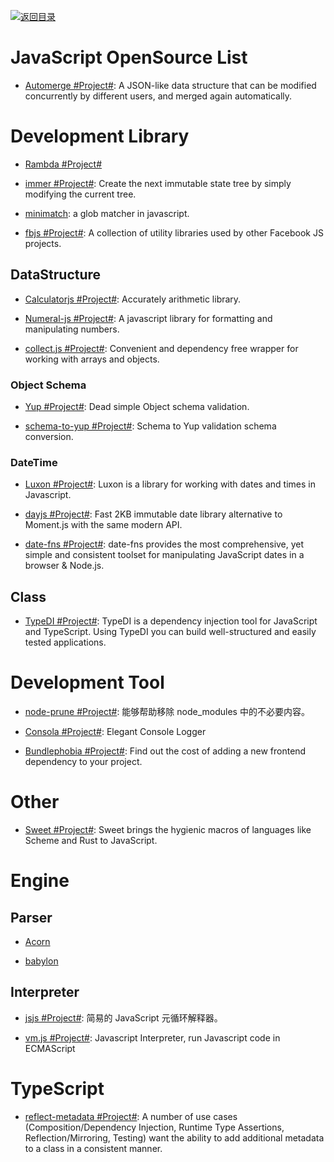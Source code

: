 [![返回目录](https://user-images.githubusercontent.com/5803001/38079637-ff0abcf0-3371-11e8-9b76-ad651620afc7.jpg)](https://github.com/wx-chevalier/Awesome-Lists)

# JavaScript OpenSource List

- [Automerge #Project#](https://github.com/automerge/automerge): A JSON-like data structure that can be modified concurrently by different users, and merged again automatically.

# Development Library

- [Rambda #Project#](http://ramdajs.com/0.22.1/index.html)

- [immer #Project#](https://github.com/mweststrate/immer): Create the next immutable state tree by simply modifying the current tree.

* [minimatch](https://github.com/isaacs/minimatch): a glob matcher in javascript.

* [fbjs #Project#](https://github.com/facebook/fbjs): A collection of utility libraries used by other Facebook JS projects.

## DataStructure

- [Calculatorjs #Project#](https://github.com/fzred/calculatorjs): Accurately arithmetic library.

* [Numeral-js #Project#](https://github.com/adamwdraper/Numeral-js): A javascript library for formatting and manipulating numbers.

- [collect.js #Project#](https://github.com/ecrmnn/collect.js): Convenient and dependency free wrapper for working with arrays and objects.

### Object Schema

- [Yup #Project#](https://github.com/jquense/yup): Dead simple Object schema validation.

- [schema-to-yup #Project#](https://github.com/kristianmandrup/schema-to-yup): Schema to Yup validation schema conversion.

### DateTime

- [Luxon #Project#](https://github.com/moment/luxon): Luxon is a library for working with dates and times in Javascript.

- [dayjs #Project#](https://github.com/xx45/dayjs): Fast 2KB immutable date library alternative to Moment.js with the same modern API.

- [date-fns #Project#](https://date-fns.org/): date-fns provides the most comprehensive, yet simple and consistent toolset for manipulating JavaScript dates in a browser & Node.js.

## Class

- [TypeDI #Project#](https://github.com/typestack/typedi): TypeDI is a dependency injection tool for JavaScript and TypeScript. Using TypeDI you can build well-structured and easily tested applications.

# Development Tool

- [node-prune #Project#](https://github.com/tj/node-prune): 能够帮助移除 node_modules 中的不必要内容。

- [Consola #Project#](https://github.com/nuxt/consola): Elegant Console Logger

- [Bundlephobia #Project#](https://github.com/pastelsky/bundlephobia): Find out the cost of adding a new frontend dependency to your project.

# Other

- [Sweet #Project#](https://www.sweetjs.org/): Sweet brings the hygienic macros of languages like Scheme and Rust to JavaScript.

# Engine

## Parser

- [Acorn](https://github.com/ternjs/acorn)

- [babylon](https://github.com/babel/babylon)

## Interpreter

- [jsjs #Project#](https://github.com/bramblex/jsjs): 简易的 JavaScript 元循环解释器。

- [vm.js #Project#](https://github.com/axetroy/vm.js): Javascript Interpreter, run Javascript code in ECMAScript

# TypeScript

- [reflect-metadata #Project#](https://www.npmjs.com/package/reflect-metadata): A number of use cases (Composition/Dependency Injection, Runtime Type Assertions, Reflection/Mirroring, Testing) want the ability to add additional metadata to a class in a consistent manner.
